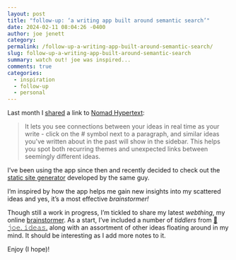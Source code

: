 ```yaml
---
layout: post
title: "follow-up: ‘a writing app built around semantic search’"
date: 2024-02-11 08:04:26 -0400
author: joe jenett
category: 
permalink: /follow-up-a-writing-app-built-around-semantic-search/
slug: follow-up-a-writing-app-built-around-semantic-search
summary: watch out! joe was inspired...
comments: true
categories:
  - inspiration
  - follow-up
  - personal
---
```

Last month I <a href="/a-writing-app-built-around-semantic-search/">shared</a> a link to <a href="https://nomadhypertext.nicholaschen.io/">Nomad Hypertext</a>:
<blockquote><p>It lets you see connections between your ideas in real time as your write - click on the # symbol next to a paragraph, and similar ideas you've written about in the past will show in the sidebar. This helps you spot both recurring themes and unexpected links between seemingly different ideas.</p></blockquote>
I’ve been using the app since then and recently decided to check out the <a href="https://github.com/nichwch/yurt">static site generator</a> developed by the same guy.

I’m inspired by how the app helps me gain new insights into my scattered ideas and yes, it’s a most effective _brainstormer!_

Though still a work in progress, I’m tickled to share my latest _webthing_, my online <a href="https://brainstormer.joejenett.com">brainstormer</a>. As a start, I’ve included a number of _tiddlers_ from <a title="🌱 𝚓𝚘𝚎. 𝚒𝚍𝚎𝚊𝚜." href="https://ideas.joejenett.com/">🌱 𝚓𝚘𝚎. 𝚒𝚍𝚎𝚊𝚜.</a> along with an assortment of other ideas floating around in my mind. It should be interesting as I add more notes to it.

Enjoy (I hope)!





<a href="https://brid.gy/publish/mastodon"></a>